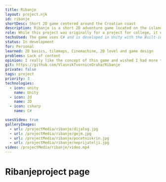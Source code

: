 ```yaml
---
title: Ribanje
layout: project.njk
id: ribanje
shortDesc: Short 2D game centered around the Croatian coast
description: Ribanje is a short 2D adventure game located on the islands of Hvar, Brač and Korčula. The story is inspired by a Croatian travel and philosophcal novel 'Ribanje i ribarsko prigovaranje' which takes place around the year 1550. and describes the journey and dialogue the writer Petar Hektorovič had with some local fishermen. The game's objective is the same as in the novel, ferry the writer to the island of Korčula but the game is mixed with some action/fantasy elements culminating in a short adventure and item collection game. The player is tasked with collecting items, talking with the locals and fighting the local wildlife.
role: While this project was originally for a project for college, it ended up being a more personal endeavor. I am interested in the history of Dalmatia and have a general interest in this time period. I thought of the setting and idea for the game after one of my friends showed me his drawings of a fisherman. The game was planned to have more islands and more interaction with locals and other forces (Venetians and the Ottomans) and these ideas are fully planned out just not developed due to a lack of time. This was my first 2D game and I learned many aspects of 2D game design such as tilemaps, painting levels, Cinemachine, sprite rendering and animations.
techsUsed: The game uses C# and is developed in Unity with the Built-in Render pipeline. The game is top-down, using Cinemachine for transitions between screens. The player and enemies are hand drawn (Not by me, I cannot draw) and the rest are free tilesets, something I want to change eventually.
status: In development
for: Personal
learned: 2D basics, tilemaps, Cinemachine, 2D level and game design
problems: Lack of content
opinion: I really like the concept of this game and wished I had more time to work on it
git: https://github.com/VlasnikTvorniceOraha/Ribanje
private: false
tags: project
priority: 3
technologies:
  - icon: unity
    name: Unity
  - icon: 2d
    name: 2D
  - icon: csharp
    name: C#

usesVideo: true
galleryImages:
  - url: /projectMedia/ribanje/dijalog.jpg
  - url: /projectMedia/ribanje/gejm.jpg
  - url: /projectMedia/ribanje/pocetniskrin.jpg
  - url: /projectMedia/ribanje/neprijatelji.jpg
video: /projectMedia/ribanje/video.mp4
---
```

# Ribanjeproject page
